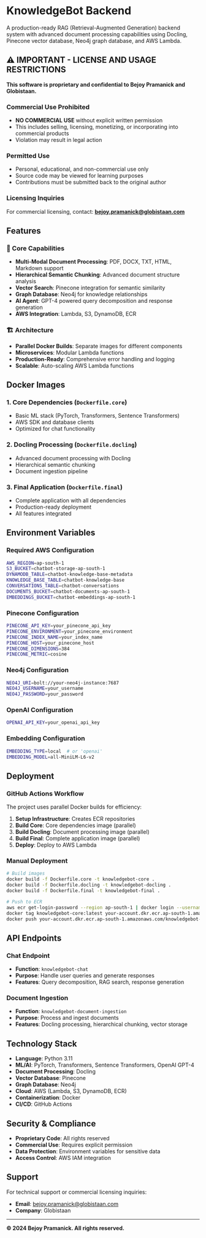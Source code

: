 # KnowledgeBot Backend

A production-ready RAG (Retrieval-Augmented Generation) backend system with advanced document processing capabilities using Docling, Pinecone vector database, Neo4j graph database, and AWS Lambda.

## ⚠️ IMPORTANT - LICENSE AND USAGE RESTRICTIONS

**This software is proprietary and confidential to Bejoy Pramanick and Globistaan.**

### Commercial Use Prohibited
- **NO COMMERCIAL USE** without explicit written permission
- This includes selling, licensing, monetizing, or incorporating into commercial products
- Violation may result in legal action

### Permitted Use
- Personal, educational, and non-commercial use only
- Source code may be viewed for learning purposes
- Contributions must be submitted back to the original author

### Licensing Inquiries
For commercial licensing, contact: **bejoy.pramanick@globistaan.com**

## Features

### 🚀 Core Capabilities
- **Multi-Modal Document Processing**: PDF, DOCX, TXT, HTML, Markdown support
- **Hierarchical Semantic Chunking**: Advanced document structure analysis
- **Vector Search**: Pinecone integration for semantic similarity
- **Graph Database**: Neo4j for knowledge relationships
- **AI Agent**: GPT-4 powered query decomposition and response generation
- **AWS Integration**: Lambda, S3, DynamoDB, ECR

### 🏗️ Architecture
- **Parallel Docker Builds**: Separate images for different components
- **Microservices**: Modular Lambda functions
- **Production-Ready**: Comprehensive error handling and logging
- **Scalable**: Auto-scaling AWS Lambda functions

## Docker Images

### 1. Core Dependencies (`Dockerfile.core`)
- Basic ML stack (PyTorch, Transformers, Sentence Transformers)
- AWS SDK and database clients
- Optimized for chat functionality

### 2. Docling Processing (`Dockerfile.docling`)
- Advanced document processing with Docling
- Hierarchical semantic chunking
- Document ingestion pipeline

### 3. Final Application (`Dockerfile.final`)
- Complete application with all dependencies
- Production-ready deployment
- All features integrated

## Environment Variables

### Required AWS Configuration
```bash
AWS_REGION=ap-south-1
S3_BUCKET=chatbot-storage-ap-south-1
DYNAMODB_TABLE=chatbot-knowledge-base-metadata
KNOWLEDGE_BASE_TABLE=chatbot-knowledge-base
CONVERSATIONS_TABLE=chatbot-conversations
DOCUMENTS_BUCKET=chatbot-documents-ap-south-1
EMBEDDINGS_BUCKET=chatbot-embeddings-ap-south-1
```

### Pinecone Configuration
```bash
PINECONE_API_KEY=your_pinecone_api_key
PINECONE_ENVIRONMENT=your_pinecone_environment
PINECONE_INDEX_NAME=your_index_name
PINECONE_HOST=your_pinecone_host
PINECONE_DIMENSIONS=384
PINECONE_METRIC=cosine
```

### Neo4j Configuration
```bash
NEO4J_URI=bolt://your-neo4j-instance:7687
NEO4J_USERNAME=your_username
NEO4J_PASSWORD=your_password
```

### OpenAI Configuration
```bash
OPENAI_API_KEY=your_openai_api_key
```

### Embedding Configuration
```bash
EMBEDDING_TYPE=local  # or 'openai'
EMBEDDING_MODEL=all-MiniLM-L6-v2
```

## Deployment

### GitHub Actions Workflow
The project uses parallel Docker builds for efficiency:

1. **Setup Infrastructure**: Creates ECR repositories
2. **Build Core**: Core dependencies image (parallel)
3. **Build Docling**: Document processing image (parallel)
4. **Build Final**: Complete application image (parallel)
5. **Deploy**: Deploy to AWS Lambda

### Manual Deployment
```bash
# Build images
docker build -f Dockerfile.core -t knowledgebot-core .
docker build -f Dockerfile.docling -t knowledgebot-docling .
docker build -f Dockerfile.final -t knowledgebot-final .

# Push to ECR
aws ecr get-login-password --region ap-south-1 | docker login --username AWS --password-stdin your-account.dkr.ecr.ap-south-1.amazonaws.com
docker tag knowledgebot-core:latest your-account.dkr.ecr.ap-south-1.amazonaws.com/knowledgebot-backend-core:latest
docker push your-account.dkr.ecr.ap-south-1.amazonaws.com/knowledgebot-backend-core:latest
```

## API Endpoints

### Chat Endpoint
- **Function**: `knowledgebot-chat`
- **Purpose**: Handle user queries and generate responses
- **Features**: Query decomposition, RAG search, response generation

### Document Ingestion
- **Function**: `knowledgebot-document-ingestion`
- **Purpose**: Process and ingest documents
- **Features**: Docling processing, hierarchical chunking, vector storage

## Technology Stack

- **Language**: Python 3.11
- **ML/AI**: PyTorch, Transformers, Sentence Transformers, OpenAI GPT-4
- **Document Processing**: Docling
- **Vector Database**: Pinecone
- **Graph Database**: Neo4j
- **Cloud**: AWS (Lambda, S3, DynamoDB, ECR)
- **Containerization**: Docker
- **CI/CD**: GitHub Actions

## Security & Compliance

- **Proprietary Code**: All rights reserved
- **Commercial Use**: Requires explicit permission
- **Data Protection**: Environment variables for sensitive data
- **Access Control**: AWS IAM integration

## Support

For technical support or commercial licensing inquiries:
- **Email**: bejoy.pramanick@globistaan.com
- **Company**: Globistaan

---

**© 2024 Bejoy Pramanick. All rights reserved.**